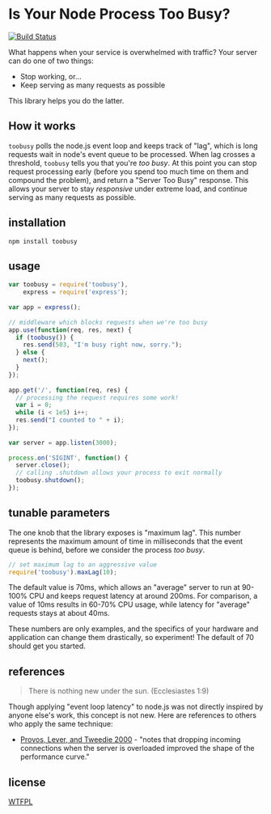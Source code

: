 # Is Your Node Process Too Busy?

[![Build Status](https://travis-ci.org/lloyd/node-toobusy.png)](https://travis-ci.org/lloyd/node-toobusy)

What happens when your service is overwhelmed with traffic?
Your server can do one of two things:

  * Stop working, or...
  * Keep serving as many requests as possible

This library helps you do the latter.

## How it works

`toobusy` polls the node.js event loop and keeps track of "lag",
which is long requests wait in node's event queue to be processed.
When lag crosses a threshold, `toobusy` tells you that you're *too busy*.
At this point you can stop request processing early
(before you spend too much time on them and compound the problem),
and return a "Server Too Busy" response.
This allows your server to stay *responsive* under extreme load,
and continue serving as many requests as possible.

## installation

```
npm install toobusy
```


## usage

```javascript
var toobusy = require('toobusy'),
    express = require('express');
    
var app = express();
    
// middleware which blocks requests when we're too busy
app.use(function(req, res, next) {
  if (toobusy()) {
    res.send(503, "I'm busy right now, sorry.");
  } else {
    next();
  } 
});
    
app.get('/', function(req, res) {
  // processing the request requires some work!
  var i = 0;
  while (i < 1e5) i++;
  res.send("I counted to " + i);
});
  
var server = app.listen(3000);
  
process.on('SIGINT', function() {
  server.close();
  // calling .shutdown allows your process to exit normally
  toobusy.shutdown();
});
```

## tunable parameters

The one knob that the library exposes is "maximum lag".
This number represents the maximum amount of time in milliseconds that the event queue is behind,
before we consider the process *too busy*.

```javascript
// set maximum lag to an aggressive value
require('toobusy').maxLag(10);
```

The default value is 70ms,
which allows an "average" server to run at 90-100% CPU
and keeps request latency at around 200ms.
For comparison, a value of 10ms results in 60-70% CPU usage,
while latency for "average" requests stays at about 40ms.

These numbers are only examples,
and the specifics of your hardware and application can change them drastically,
so experiment!
The default of 70 should get you started.

## references

> There is nothing new under the sun. (Ecclesiastes 1:9)

Though applying "event loop latency" to node.js was not directly inspired by anyone else's work,
this concept is not new.  Here are references to others who apply the same technique:

  * [Provos, Lever, and Tweedie 2000](http://www.kegel.com/c10k.html#tips) - "notes that dropping incoming connections when the server is overloaded improved the shape of the performance curve."

## license

[WTFPL](http://wtfpl.org)
